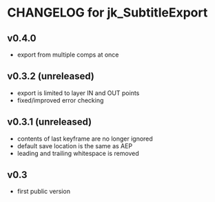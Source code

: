 # CHANGELOG for jk_SubtitleExport

## v0.4.0
- export from multiple comps at once

## v0.3.2 (unreleased)
- export is limited to layer IN and OUT points
- fixed/improved error checking

## v0.3.1 (unreleased)
- contents of last keyframe are no longer ignored
- default save location is the same as AEP
- leading and trailing whitespace is removed

## v0.3
- first public version
